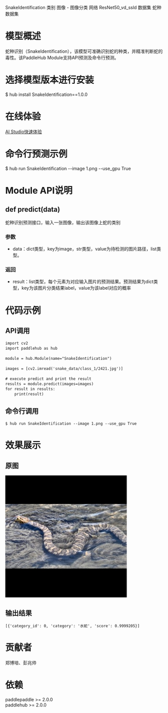 SnakeIdentification
类别 图像 - 图像分类
网络 ResNet50_vd_ssld
数据集 蛇种数据集

# 模型概述
蛇种识别（SnakeIdentification），该模型可准确识别蛇的种类，并精准判断蛇的毒性。该PaddleHub Module支持API预测及命令行预测。

# 选择模型版本进行安装
$ hub install SnakeIdentification==1.0.0

# 在线体验
[AI Studio快速体验](https://aistudio.baidu.com/aistudio/projectdetail/1646951)

# 命令行预测示例
$ hub run SnakeIdentification --image 1.png --use_gpu True

# Module API说明
## def predict(data)
蛇种识别预测接口，输入一张图像，输出该图像上蛇的类别
### 参数
- data：dict类型，key为image，str类型，value为待检测的图片路径，list类型。

### 返回
- result：list类型，每个元素为对应输入图片的预测结果。预测结果为dict类型，key为该图片分类结果label，value为该label对应的概率

# 代码示例

## API调用
~~~
import cv2
import paddlehub as hub

module = hub.Module(name="SnakeIdentification")

images = [cv2.imread('snake_data/class_1/2421.jpg')]

# execute predict and print the result
results = module.predict(images=images)
for result in results:
    print(result)
~~~

## 命令行调用
~~~
$ hub run SnakeIdentification --image 1.png --use_gpu True
~~~

# 效果展示

## 原图
<img src="/docs/imgs/Readme_Related/Image_Classification_Snake.png">

## 输出结果
~~~
[{'category_id': 0, 'category': '水蛇', 'score': 0.9999205}]
~~~

# 贡献者
郑博培、彭兆帅

# 依赖
paddlepaddle >= 2.0.0<br>
paddlehub >= 2.0.0
